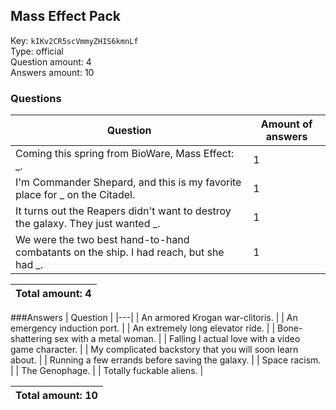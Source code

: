## Mass Effect Pack
Key: `kIKv2CR5scVmmyZHIS6kmnLf`  
Type: official  
Question amount: 4  
Answers amount: 10
### Questions
| Question | Amount of answers |
|---|---|
| Coming this spring from BioWare, Mass Effect: _. | 1 |
| I'm Commander Shepard, and this is my favorite place for _ on the Citadel. | 1 |
| It turns out the Reapers didn't want to destroy the galaxy. They just wanted _. | 1 |
| We were the two best hand-to-hand combatants on the ship. I had reach, but she had _. | 1 |

|Total amount: 4|
|---|
###Answers
| Question |
|---|
| An armored Krogan war-clitoris. |
| An emergency induction port. |
| An extremely long elevator ride. |
| Bone-shattering sex with a metal woman. |
| Falling I actual love with a video game character. |
| My complicated backstory that you will soon learn about. |
| Running a few errands before saving the galaxy. |
| Space racism. |
| The Genophage. |
| Totally fuckable aliens. |

|Total amount: 10|
|---|
